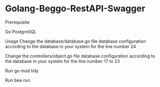 # Golang-Beggo-RestAPI-Swagger

Prerequisite

Go PostgreSQL



Usage
Change the database/database.go file database configuration according to the database in your system for the line number 24

Change the controllers/object.go file database configuration according to the database in your system for the line number 17 to 23

Run go mod tidy

Run bee run
